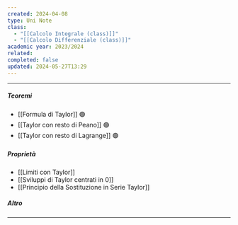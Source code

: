 ```yaml
---
created: 2024-04-08
type: Uni Note
class:
  - "[[Calcolo Integrale (class)]]"
  - "[[Calcolo Differenziale (class)]]"
academic year: 2023/2024
related: 
completed: false
updated: 2024-05-27T13:29
---
```

---
##### Teoremi
- [[Formula di Taylor]] 🟢
- [[Taylor con resto di Peano]] 🟢
- [[Taylor con resto di Lagrange]] 🟢

##### Proprietà
- [[Limiti con Taylor]]
- [[Sviluppi di Taylor centrati in 0]]
- [[Principio della Sostituzione in Serie Taylor]]

##### Altro


---

